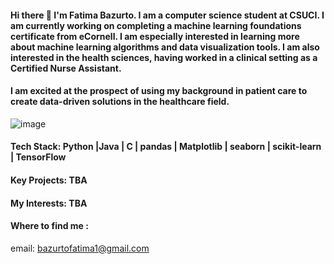 #### Hi there 👋 I'm Fatima Bazurto. I am a computer science student at CSUCI. I am currently working on completing a machine learning foundations certificate from eCornell. I am especially interested in learning more about machine learning algorithms and data visualization tools. I am also interested in the health sciences, having worked in a clinical setting as a Certified Nurse Assistant.
#### I am excited at the prospect of using my background in patient care to create data-driven solutions in the healthcare field.
![image](https://github.com/user-attachments/assets/969dda52-7231-435e-93c4-91e51eaf07f8) 

#### Tech Stack: Python |Java | C | pandas | Matplotlib | seaborn | scikit-learn | TensorFlow 

#### Key Projects: TBA

#### My Interests: TBA

#### Where to find me :
email: bazurtofatima1@gmail.com

<!--
**fbazurto/fbazurto** is a ✨ _special_ ✨ repository because its `README.md` (this file) appears on your GitHub profile.

Here are some ideas to get you started:

- 🔭 I’m currently working on ...
- 🌱 I’m currently learning ...
- 👯 I’m looking to collaborate on ...
- 🤔 I’m looking for help with ...
- 💬 Ask me about ...
- 📫 How to reach me: ...
- 😄 Pronouns: ...
- ⚡ Fun fact: ...
-->
